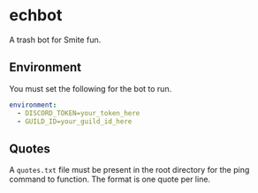 # echbot

A trash bot for Smite fun.

## Environment

You must set the following for the bot to run.

```yml
environment:
  - DISCORD_TOKEN=your_token_here
  - GUILD_ID=your_guild_id_here
```

## Quotes

A `quotes.txt` file must be present in the root directory for the ping command to function. The format is one quote per
line.
